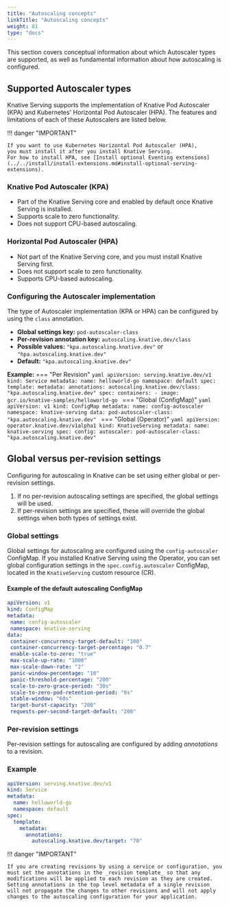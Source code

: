 ```yaml
---
title: "Autoscaling concepts"
linkTitle: "Autoscaling concepts"
weight: 01
type: "docs"
---
```


This section covers conceptual information about which Autoscaler types are supported, as well as fundamental information about how autoscaling is configured.

## Supported Autoscaler types

Knative Serving supports the implementation of Knative Pod Autoscaler (KPA) and Kubernetes' Horizontal Pod Autoscaler (HPA). The features and limitations of each of these Autoscalers are listed below.

!!! danger "IMPORTANT"

    If you want to use Kubernetes Horizontal Pod Autoscaler (HPA),
    you must install it after you install Knative Serving.
    For how to install HPA, see [Install optional Eventing extensions](../../install/install-extensions.md#install-optional-serving-extensions).

### Knative Pod Autoscaler (KPA)

* Part of the Knative Serving core and enabled by default once Knative Serving is installed.
* Supports scale to zero functionality.
* Does not support CPU-based autoscaling.

### Horizontal Pod Autoscaler (HPA)

* Not part of the Knative Serving core, and you must install Knative Serving first.
* Does not support scale to zero functionality.
* Supports CPU-based autoscaling.

### Configuring the Autoscaler implementation

The type of Autoscaler implementation (KPA or HPA) can be configured by using the `class` annotation.

* **Global settings key:** `pod-autoscaler-class`
* **Per-revision annotation key:** `autoscaling.knative.dev/class`
* **Possible values:** `"kpa.autoscaling.knative.dev"` or `"hpa.autoscaling.knative.dev"`
* **Default:** `"kpa.autoscaling.knative.dev"`

**Example:**
=== "Per Revision"
    ```yaml
    apiVersion: serving.knative.dev/v1
    kind: Service
    metadata:
      name: helloworld-go
      namespace: default
    spec:
      template:
        metadata:
          annotations:
            autoscaling.knative.dev/class: "kpa.autoscaling.knative.dev"
        spec:
          containers:
            - image: gcr.io/knative-samples/helloworld-go
    ```
=== "Global (ConfigMap)"
    ```yaml
    apiVersion: v1
    kind: ConfigMap
    metadata:
    name: config-autoscaler
    namespace: knative-serving
    data:
    pod-autoscaler-class: "kpa.autoscaling.knative.dev"
    ```
=== "Global (Operator)"
    ```yaml
    apiVersion: operator.knative.dev/v1alpha1
    kind: KnativeServing
    metadata:
      name: knative-serving
    spec:
      config:
        autoscaler:
          pod-autoscaler-class: "kpa.autoscaling.knative.dev"
    ```

## Global versus per-revision settings

Configuring for autoscaling in Knative can be set using either global or per-revision settings.

1. If no per-revision autoscaling settings are specified, the global settings will be used.
1. If per-revision settings are specified, these will override the global settings when both types of settings exist.

### Global settings

Global settings for autoscaling are configured using the `config-autoscaler` ConfigMap. If you installed Knative Serving using the Operator, you can set global configuration settings in the `spec.config.autoscaler` ConfigMap, located in the `KnativeServing` custom resource (CR).

#### Example of the default autoscaling ConfigMap

```yaml
apiVersion: v1
kind: ConfigMap
metadata:
 name: config-autoscaler
 namespace: knative-serving
data:
 container-concurrency-target-default: "100"
 container-concurrency-target-percentage: "0.7"
 enable-scale-to-zero: "true"
 max-scale-up-rate: "1000"
 max-scale-down-rate: "2"
 panic-window-percentage: "10"
 panic-threshold-percentage: "200"
 scale-to-zero-grace-period: "30s"
 scale-to-zero-pod-retention-period: "0s"
 stable-window: "60s"
 target-burst-capacity: "200"
 requests-per-second-target-default: "200"
```

### Per-revision settings

Per-revision settings for autoscaling are configured by adding _annotations_ to a revision.

### Example

```yaml
apiVersion: serving.knative.dev/v1
kind: Service
metadata:
  name: helloworld-go
  namespace: default
spec:
  template:
    metadata:
      annotations:
        autoscaling.knative.dev/target: "70"
```

!!! danger  "IMPORTANT"

    If you are creating revisions by using a service or configuration, you must set the annotations in the _revision template_ so that any modifications will be applied to each revision as they are created.
    Setting annotations in the top level metadata of a single revision will not propagate the changes to other revisions and will not apply changes to the autoscaling configuration for your application.
